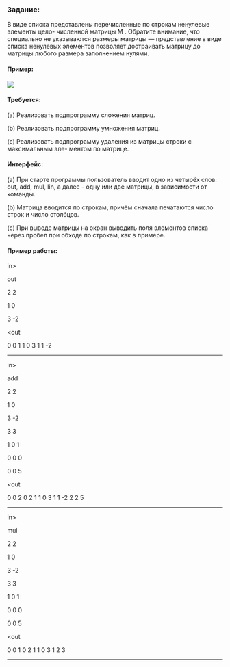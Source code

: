 ### Задание:
В виде списка представлены перечисленные по строкам ненулевые элементы цело-
численной матрицы M . Обратите внимание, что специально не указываются размеры
матрицы — представление в виде списка ненулевых элементов позволяет достраивать
матрицу до матрицы любого размера заполнением нулями.
#### Пример:
<img src="https://github.com/KattyOG/University/blob/master/C%20Programming/Linked%20lists/gdAiq9Jip2Q.jpg">

#### Требуется:
(a) Реализовать подпрограмму сложения матриц.

(b) Реализовать подпрограмму умножения матриц.

(c) Реализовать подпрограмму удаления из матрицы строки с максимальным эле-
ментом по матрице.

#### Интерфейс:
(a) При старте программы пользователь вводит одно из четырёх слов: out, add, mul,
lin, а далее - одну или две матрицы, в зависимости от команды.

(b) Матрица вводится по строкам, причём сначала печатаются число строк и число
столбцов.

(c) При выводе матрицы на экран выводить поля элементов списка через пробел
при обходе по строкам, как в примере.

#### Пример работы:

in>

out

2 2

1 0

3 -2

<out

0 0 1 1 0 3 1 1 -2

----

in>

add

2 2

1 0

3 -2

3 3

1 0 1

0 0 0

0 0 5

<out

0 0 2 0 2 1 1 0 3 1 1 -2 2 2 5

----

in>

mul

2 2

1 0

3 -2

3 3

1 0 1

0 0 0

0 0 5

<out

0 0 1 0 2 1 1 0 3 1 2 3

----
